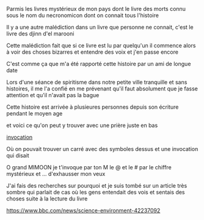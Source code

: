 Parmis les livres mystérieux de mon pays dont le livre des morts connu sous le nom du necronomicon dont on connait tous l'histoire

Il y a une autre malédiction dans un livre que personne ne connait, c'est le livre des djinn d'el marooni

Cette malédiction fait que si ce livre est lu par quelqu'un il commence alors à voir des choses bizarres et entendre des voix et j'en passe encore

C'est comme ça que m'a été rapporté cette histoire par un ami de longue date

Lors d'une séance de spiritisme dans notre petite ville tranquille et sans histoires, il me l'a confié en me prévenant qu'il faut absolument que je fasse attention et qu'il n'avait pas la bague

Cette histoire est arrivée à plusieures personnes depuis son écriture pendant le moyen age

et voici ce qu'on peut y trouver avec une prière juste en bas

[invocation](https://scontent-cdt1-1.xx.fbcdn.net/v/t1.0-0/p480x480/98183936_10158495313471108_2784022720667451392_o.jpg?_nc_cat=101&_nc_sid=110474&_nc_ohc=bkT2XF11V_AAX9ST6CP&_nc_ht=scontent-cdt1-1.xx&_nc_tp=6&oh=296d5c15d56a51865fd3d5ec590434ff&oe=5EE500BB)

Où on pouvait trouver un carré avec des symboles dessus et une invocation qui disait

O grand MIMOON je t'invoque par ton M
le @ et le #
par le chiffre mystérieux
et ...
d'exhausser mon veux

J'ai fais des recherches sur pourquoi et je suis tombé sur un article très sombre qui parlait de cas où les gens entendait des vois et sentais des choses suite à la lecture du livre

https://www.bbc.com/news/science-environment-42237092

